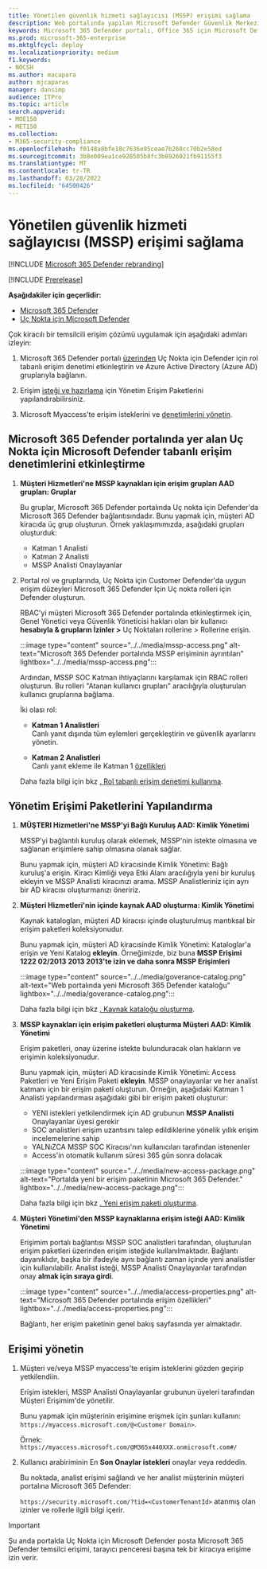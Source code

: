 ```yaml
---
title: Yönetilen güvenlik hizmeti sağlayıcısı (MSSP) erişimi sağlama
description: Web portalında yapılan Microsoft Defender Güvenlik Merkezi hakkında Microsoft 365 Defender öğrenin
keywords: Microsoft 365 Defender portalı, Office 365 için Microsoft Defender, Uç Nokta için Microsoft Defender, MDO, MDE, tek cam bölmesi, yakınsaan portal, güvenlik portalı, defender güvenlik portalı ile çalışmaya başlama
ms.prod: microsoft-365-enterprise
ms.mktglfcycl: deploy
ms.localizationpriority: medium
f1.keywords:
- NOCSH
ms.author: macapara
author: mjcaparas
manager: dansimp
audience: ITPro
ms.topic: article
search.appverid:
- MOE150
- MET150
ms.collection:
- M365-security-compliance
ms.openlocfilehash: f0148a8bfe18c7636e95ceae7b268cc70b2e58ed
ms.sourcegitcommit: 3b8e009ea1ce928505b8fc3b8926021fb91155f3
ms.translationtype: MT
ms.contentlocale: tr-TR
ms.lasthandoff: 03/28/2022
ms.locfileid: "64500426"
---
```

# <a name="provide-managed-security-service-provider-mssp-access"></a>Yönetilen güvenlik hizmeti sağlayıcısı (MSSP) erişimi sağlama 

[!INCLUDE [Microsoft 365 Defender rebranding](../includes/microsoft-defender.md)]

[!INCLUDE [Prerelease](../includes/prerelease.md)]

**Aşağıdakiler için geçerlidir:**

- [Microsoft 365 Defender](microsoft-365-defender.md)
- [Uç Nokta için Microsoft Defender](https://go.microsoft.com/fwlink/p/?linkid=2154037)

Çok kiracılı bir temsilcili erişim çözümü uygulamak için aşağıdaki adımları izleyin:

1. Microsoft 365 Defender portalı [üzerinden](/windows/security/threat-protection/microsoft-defender-atp/rbac) Uç Nokta için Defender için rol tabanlı erişim denetimi etkinleştirin ve Azure Active Directory (Azure AD) gruplarıyla bağlanın.

2. Erişim [isteği ve hazırlama](/azure/active-directory/governance/identity-governance-overview) için Yönetim Erişim Paketlerini yapılandırabilirsiniz.

3. Microsoft Myaccess'te erişim isteklerini ve [denetimlerini yönetin](/azure/active-directory/governance/entitlement-management-request-approve).

## <a name="enable-role-based-access-controls-in-microsoft-defender-for-endpoint-in-microsoft-365-defender-portal"></a>Microsoft 365 Defender portalında yer alan Uç Nokta için Microsoft Defender tabanlı erişim denetimlerini etkinleştirme

1. **Müşteri Hizmetleri'ne MSSP kaynakları için erişim grupları AAD grupları: Gruplar**

    Bu gruplar, Microsoft 365 Defender portalında Uç nokta için Defender'da Microsoft 365 Defender bağlantısındadır. Bunu yapmak için, müşteri AD kiracıda üç grup oluşturun. Örnek yaklaşımımızda, aşağıdaki grupları oluşturduk:

    - Katman 1 Analisti
    - Katman 2 Analisti
    - MSSP Analisti Onaylayanlar  

2. Portal rol ve gruplarında, Uç Nokta için Customer Defender'da uygun erişim düzeyleri Microsoft 365 Defender Için Uç nokta rolleri için Defender oluşturun.

    RBAC'yi müşteri Microsoft 365 Defender portalında etkinleştirmek için, Genel Yönetici veya Güvenlik Yöneticisi hakları olan bir kullanıcı **hesabıyla & grupların İzinler >** Uç Noktaları rollerine > Rollerine erişin.

    :::image type="content" source="../../media/mssp-access.png" alt-text="Microsoft 365 Defender portalında MSSP erişiminin ayrıntıları" lightbox="../../media/mssp-access.png":::

    Ardından, MSSP SOC Katman  ihtiyaçlarını karşılamak için RBAC rolleri oluşturun. Bu rolleri "Atanan kullanıcı grupları" aracılığıyla oluşturulan kullanıcı gruplarına bağlama.

    İki olası rol:

    - **Katman 1 Analistleri** <br>
      Canlı yanıt dışında tüm eylemleri gerçekleştirin ve güvenlik ayarlarını yönetin.

    - **Katman 2 Analistleri** <br>
      Canlı yanıt ekleme ile Katman 1 [özellikleri](/windows/security/threat-protection/microsoft-defender-atp/live-response)

    Daha fazla bilgi için bkz [. Rol tabanlı erişim denetimi kullanma](/windows/security/threat-protection/microsoft-defender-atp/rbac).

## <a name="configure-governance-access-packages"></a>Yönetim Erişimi Paketlerini Yapılandırma

1. **MÜŞTERI Hizmetleri'ne MSSP'yi Bağlı Kuruluş AAD: Kimlik Yönetimi**

    MSSP'yi bağlantılı kuruluş olarak eklemek, MSSP'nin istekte olmasına ve sağlanan erişimlere sahip olmasına olanak sağlar. 

    Bunu yapmak için, müşteri AD kiracısinde Kimlik Yönetimi: Bağlı kuruluş'a erişin. Kiracı Kimliği veya Etki Alanı aracılığıyla yeni bir kuruluş ekleyin ve MSSP Analisti kiracınızı arama. MSSP Analistleriniz için ayrı bir AD kiracısı oluşturmanızı öneririz.

2. **Müşteri Hizmetleri'nin içinde kaynak AAD oluşturma: Kimlik Yönetimi**

    Kaynak katalogları, müşteri AD kiracısı içinde oluşturulmuş mantıksal bir erişim paketleri koleksiyonudur.

    Bunu yapmak için, müşteri AD kiracısinde Kimlik Yönetimi: Kataloglar'a erişin ve Yeni Katalog **ekleyin**. Örneğimizde, biz buna **MSSP Erişimi 1222 02/2013 2013 2013'te izin ve daha sonra MSSP Erişimleri**

    :::image type="content" source="../../media/goverance-catalog.png" alt-text="Web portalında yeni Microsoft 365 Defender kataloğu" lightbox="../../media/goverance-catalog.png":::


    Daha fazla bilgi için bkz [. Kaynak kataloğu oluşturma](/azure/active-directory/governance/entitlement-management-catalog-create).

3. **MSSP kaynakları için erişim paketleri oluşturma Müşteri AAD: Kimlik Yönetimi**

    Erişim paketleri, onay üzerine istekte bulunduracak olan hakların ve erişimin koleksiyonudur. 

    Bunu yapmak için, müşteri AD kiracısinde Kimlik Yönetimi: Access Paketleri ve Yeni Erişim Paketi **ekleyin**. MSSP onaylayanlar ve her analist katmanı için bir erişim paketi oluşturun. Örneğin, aşağıdaki Katman 1 Analisti yapılandırması aşağıdaki gibi bir erişim paketi oluşturur:

    - YENI istekleri yetkilendirmek için AD grubunun **MSSP Analisti** Onaylayanlar üyesi gerekir
    - SOC analistleri erişim uzantısını talep  edildiklerine yönelik yıllık erişim incelemelerine sahip
    - YALNıZCA MSSP SOC Kiracısı'nın kullanıcıları tarafından istenenler
    - Access'in otomatik kullanım süresi 365 gün sonra dolacak

    :::image type="content" source="../../media/new-access-package.png" alt-text="Portalda yeni bir erişim paketinin Microsoft 365 Defender." lightbox="../../media/new-access-package.png":::

    Daha fazla bilgi için bkz [. Yeni erişim paketi oluşturma](/azure/active-directory/governance/entitlement-management-access-package-create).

4. **Müşteri Yönetimi'den MSSP kaynaklarına erişim isteği AAD: Kimlik Yönetimi**

    Erişimim portalı bağlantısı MSSP SOC analistleri tarafından, oluşturulan erişim paketleri üzerinden erişim isteğide kullanılmaktadır. Bağlantı dayanıklıdır, başka bir ifadeyle aynı bağlantı zaman içinde yeni analistler için kullanılabilir. Analist isteği, MSSP Analisti Onaylayanlar tarafından onay **almak için sıraya girdi**.

    :::image type="content" source="../../media/access-properties.png" alt-text="Microsoft 365 Defender portalında erişim özellikleri" lightbox="../../media/access-properties.png":::

    Bağlantı, her erişim paketinin genel bakış sayfasında yer almaktadır.

## <a name="manage-access"></a>Erişimi yönetin

1. Müşteri ve/veya MSSP myaccess'te erişim isteklerini gözden geçirip yetkilendiin.

    Erişim istekleri, MSSP Analisti Onaylayanlar grubunun üyeleri tarafından Müşteri Erişimim'de yönetilir.

    Bunu yapmak için müşterinin erişimine erişmek için şunları kullanın: `https://myaccess.microsoft.com/@<Customer Domain>`.

    Örnek: `https://myaccess.microsoft.com/@M365x440XXX.onmicrosoft.com#/`

2. Kullanıcı arabiriminin En **Son Onaylar istekleri** onaylar veya reddedin.

     Bu noktada, analist erişimi sağlandı ve her analist müşterinin müşteri portalına Microsoft 365 Defender:

    `https://security.microsoft.com/?tid=<CustomerTenantId>` atanmış olan izinler ve rollerle ilgili bilgi içerir.

> [!IMPORTANT]
> Şu anda portalda Uç Nokta için Microsoft Defender posta Microsoft 365 Defender temsilci erişimi, tarayıcı penceresi başına tek bir kiracıya erişime izin verir.
